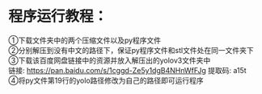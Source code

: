 # 程序运行教程：
  ①下载文件夹中的两个压缩文件以及py程序文件  
  ②分别解压到没有中文的路径下，保证py程序文件和stl文件处在同一文件夹下  
  ③下载该百度网盘链接中的资源并放入解压出的yolov3文件夹中  
      链接: https://pan.baidu.com/s/1cggd-Ze5y1dgB4NHnWfFJg 提取码: a15t  
  ④将py文件第19行的yolo路径修改为自己的路径即可运行程序  


